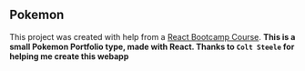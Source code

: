 ## Pokemon

This project was created with help from a [React Bootcamp Course](https://www.udemy.com/course/modern-react-bootcamp/).
**This is a small Pokemon Portfolio type, made with React. Thanks to `Colt Steele` for helping me create this webapp**
